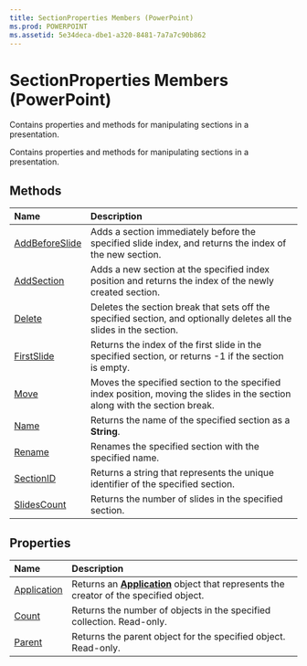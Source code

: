```yaml
---
title: SectionProperties Members (PowerPoint)
ms.prod: POWERPOINT
ms.assetid: 5e34deca-dbe1-a320-8481-7a7a7c90b862
---
```



# SectionProperties Members (PowerPoint)
Contains properties and methods for manipulating sections in a presentation.

Contains properties and methods for manipulating sections in a presentation.


## Methods



|**Name**|**Description**|
|:-----|:-----|
|[AddBeforeSlide](sectionproperties-addbeforeslide-method-powerpoint.md)|Adds a section immediately before the specified slide index, and returns the index of the new section.|
|[AddSection](sectionproperties-addsection-method-powerpoint.md)|Adds a new section at the specified index position and returns the index of the newly created section.|
|[Delete](sectionproperties-delete-method-powerpoint.md)|Deletes the section break that sets off the specified section, and optionally deletes all the slides in the section.|
|[FirstSlide](sectionproperties-firstslide-method-powerpoint.md)|Returns the index of the first slide in the specified section, or returns -1 if the section is empty.|
|[Move](sectionproperties-move-method-powerpoint.md)|Moves the specified section to the specified index position, moving the slides in the section along with the section break.|
|[Name](sectionproperties-name-method-powerpoint.md)|Returns the name of the specified section as a  **String**.|
|[Rename](sectionproperties-rename-method-powerpoint.md)|Renames the specified section with the specified name.|
|[SectionID](sectionproperties-sectionid-method-powerpoint.md)|Returns a string that represents the unique identifier of the specified section.|
|[SlidesCount](sectionproperties-slidescount-method-powerpoint.md)|Returns the number of slides in the specified section.|

## Properties



|**Name**|**Description**|
|:-----|:-----|
|[Application](sectionproperties-application-property-powerpoint.md)|Returns an  **[Application](application-object-powerpoint.md)** object that represents the creator of the specified object.|
|[Count](sectionproperties-count-property-powerpoint.md)|Returns the number of objects in the specified collection. Read-only.|
|[Parent](sectionproperties-parent-property-powerpoint.md)|Returns the parent object for the specified object. Read-only.|

